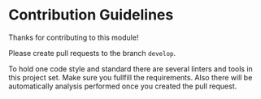 # Contribution Guidelines

Thanks for contributing to this module!

Please create pull requests to the branch `develop`.

To hold one code style and standard there are several linters and tools in this project set. Make sure you fullfill the requirements.
Also there will be automatically analysis performed once you created the pull request.